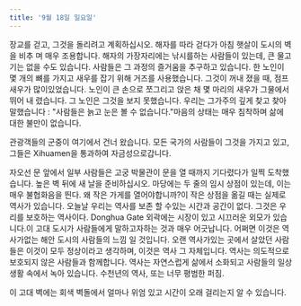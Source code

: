 ```yaml
---
title: '9월 18일 일요일'
---
```

장교를 걷고, 그것을 돌리려고 계획하십시오. 해자를 따라 걷다가 아침 햇살이 도시의 벽을 비추 며 매우 조용합니다. 해자의 가장자리에는 낚시를하는 사람들이 있는데, 큰 물고기는 없을 수도 있습니다. 사람들은 그 과정의 즐거움을 추구하고 있습니다. 한 노인이 몇 개의 뼈를 가지고 새우를 잡기 위해 거즈를 사용했습니다. 그것이 꺼내 졌을 때, 점프 새우가 많이있었습니다. 노인이 큰 손으로 쪼그리고 앉은 채 몇 마리의 새우가 그물에서 뛰어 내 렸습니다. 그 노인은 그것을 보지 못했습니다. 우리는 그가주의 깊게 찾고 찾아 말했습니다 : "사람들은 늙고 눈은 볼 수 없습니다."마음의 상태는 매우 침착하며 삶에 대한 불만이 없습니다.

관광객들의 군중이 여기에서 건너 왔습니다. 모든 국가의 사람들이 그것을 가지고 있고, 그들은 Xihuamen을 통과하여 자금성으로갑니다.

자오선 문 앞에서 일부 사람들은 고궁 박물관이 문을 열 때까지 기다렸다가 일찍 도착했습니다. 높은 벽 뒤에 새 날을 준비하십시오. 마당에는 두 줄의 임시 상점이 있는데, 이는 매우 불협화음을 띈다. 왜 작은 가게를 열어야합니까?이 작은 상점을 옮길 때는 실제로 역사가 있습니다. 오늘날 우리는 역사를 보존 할 수있는 시간과 공간이 없다. 그것은 우리를 보호하는 역사이다. Donghua Gate 외곽에는 시장이 있고 시끄러운 외모가 있습니다.이 고대 도시가 사람들에게 말하고자하는 것과 매우 어긋납니다. 어쩌면 이것은 역사가없는 해안 도시의 사람들의 느낌 일 것입니다. 오랜 역사가있는 곳에서 살았던 사람들은 이것이 모두 정상이라고 생각하며, 이것은 역사 그 자체입니다. 역사는 의도적으로 보호되지 않은 사람들과 함께합니다. 역사는 자연스럽게 삶에서 소화되고 사람들의 일상 생활 속에서 녹아 있습니다. 수천년의 역사, 또는 너무 평범한 퍼짐.

이 고대 벽에는 회색 벽돌에서 얼마나 위엄 있고 시간이 오래 걸리는지 알 수 있습니다.

